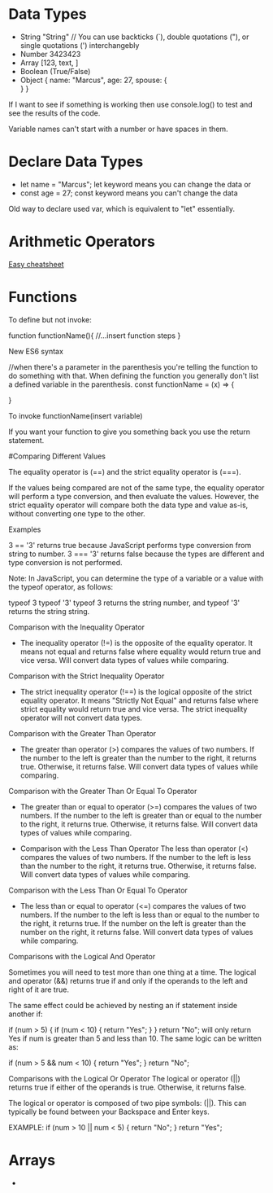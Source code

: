 # Data Types

- String "String" // You can use backticks (`), double quotations ("), or single quotations (') interchangebly
- Number 3423423
- Array [123, text, ]
- Boolean (True/False)
- Object {
  name: "Marcus",
  age: 27,
  spouse: {  
   }
  }

If I want to see if something is working then use console.log() to test and see the results of the code.

Variable names can't start with a number or have spaces in them.

# Declare Data Types

- let name = "Marcus";
  let keyword means you can change the data
  or
- const age = 27;
  const keyword means you can't change the data

Old way to declare used var, which is equivalent to "let" essentially.

# Arithmetic Operators

[Easy cheatsheet](https://www.w3schools.com/js/js_operators.asp)

# Functions

To define but not invoke:

function functionName(){
//...insert function steps
}

New ES6 syntax

//when there's a parameter in the parenthesis you're telling the function to do something with that. When defining the function you generally don't list a defined variable in the parenthesis.
const functionName = (x) => {

}


To invoke 
functionName(insert variable)


If you want your function to give you something back you use the return statement.

#Comparing Different Values

The equality operator is (==) and the strict equality operator is (===).

If the values being compared are not of the same type, the equality operator will perform a type conversion, and then evaluate the values. However, the strict equality operator will compare both the data type and value as-is, without converting one type to the other.

Examples

3 == '3' returns true because JavaScript performs type conversion from string to number. 3 === '3' returns false because the types are different and type conversion is not performed.

Note: In JavaScript, you can determine the type of a variable or a value with the typeof operator, as follows:

typeof 3
typeof '3'
typeof 3 returns the string number, and typeof '3' returns the string string.

Comparison with the Inequality Operator
- The inequality operator (!=) is the opposite of the equality operator. It means not equal and returns false where equality would return true and vice versa. Will convert data types of values while comparing.

Comparison with the Strict Inequality Operator
- The strict inequality operator (!==) is the logical opposite of the strict equality operator. It means "Strictly Not Equal" and returns false where strict equality would return true and vice versa. The strict inequality operator will not convert data types.

Comparison with the Greater Than Operator
- The greater than operator (>) compares the values of two numbers. If the number to the left is greater than the number to the right, it returns true. Otherwise, it returns false. Will convert data types of values while comparing.

Comparison with the Greater Than Or Equal To Operator
- The greater than or equal to operator (>=) compares the values of two numbers. If the number to the left is greater than or equal to the number to the right, it returns true. Otherwise, it returns false. Will convert data types of values while comparing.

- Comparison with the Less Than Operator
The less than operator (<) compares the values of two numbers. If the number to the left is less than the number to the right, it returns true. Otherwise, it returns false. Will convert data types of values while comparing.

Comparison with the Less Than Or Equal To Operator
- The less than or equal to operator (<=) compares the values of two numbers. If the number to the left is less than or equal to the number to the right, it returns true. If the number on the left is greater than the number on the right, it returns false. Will convert data types of values while comparing.

Comparisons with the Logical And Operator

Sometimes you will need to test more than one thing at a time. The logical and operator (&&) returns true if and only if the operands to the left and right of it are true.

The same effect could be achieved by nesting an if statement inside another if:

if (num > 5) {
  if (num < 10) {
    return "Yes";
  }
}
return "No";
will only return Yes if num is greater than 5 and less than 10. The same logic can be written as:

if (num > 5 && num < 10) {
  return "Yes";
}
return "No";

Comparisons with the Logical Or Operator
The logical or operator (||) returns true if either of the operands is true. Otherwise, it returns false.

The logical or operator is composed of two pipe symbols: (||). This can typically be found between your Backspace and Enter keys.

EXAMPLE:
if (num > 10 || num < 5) {
  return "No";
}
return "Yes";

# Arrays

-